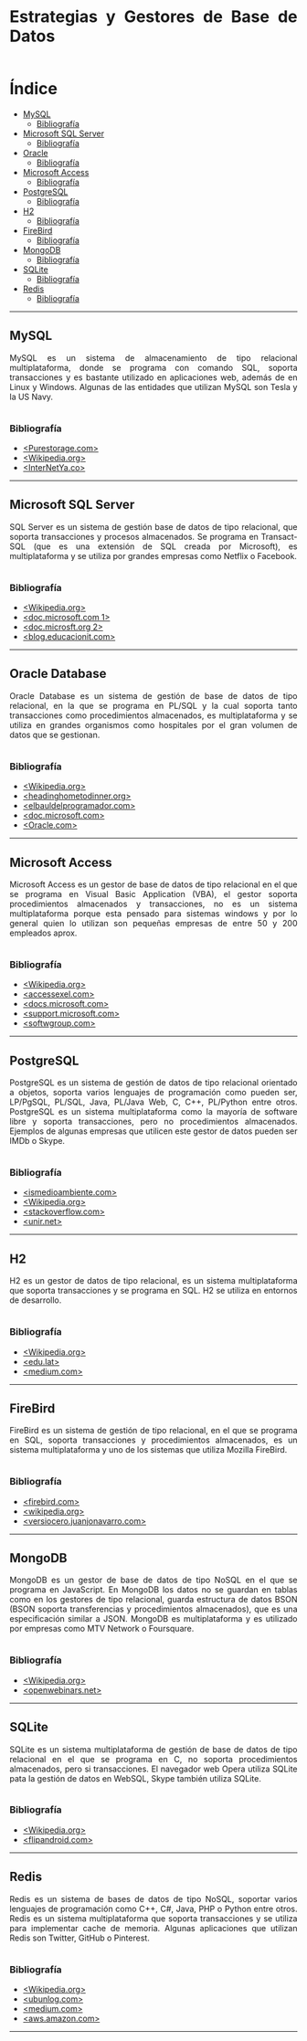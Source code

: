 <div align="justify"> 

# Estrategias y Gestores de Base de Datos

![<Imagen>](<https://th.bing.com/th/id/R.238f239050b82444e9002ab168efa4cc?rik=p1SYXV0v6BYUFA&pid=ImgRaw&r=0>)

# Índice
  
- [MySQL](#id1)
    - [Bibliografía](#id11)
- [Microsoft SQL Server](#id2)
    - [Bibliografía](#id12)
- [Oracle](#id3)
    - [Bibliografía](#id13)
- [Microsoft Access](#id4)
    - [Bibliografía](#id14)
- [PostgreSQL](#id5)
    - [Bibliografía](#id15)
- [H2](#id6)
  - [Bibliografía](#id16)
- [FireBird](#id7)
  - [Bibliografía](#id17)
- [MongoDB](#id8)
  - [Bibliografía](#id18)
- [SQLite](#id9)
  - [Bibliografía](#id19)
- [Redis](#id10)
  - [Bibliografía](#id20)
  
***

## MySQL<a name="id1"></a>
 
MySQL es un sistema de almacenamiento de tipo relacional multiplataforma, donde se programa con comando SQL, soporta transacciones y es bastante utilizado en aplicaciones web, además de en Linux y Windows. Algunas de las entidades que utilizan MySQL son Tesla y la US Navy.
  
![<Imagen>](<https://th.bing.com/th/id/R.c0e05400e0d2be0730d7d56a7a053604?rik=int2um3tKS937g&pid=ImgRaw&r=0&sres=1&sresct=1>)

 ### Bibliografía<a name="id11"></a>
 
- [<Purestorage.com>](https://www.purestorage.com/es/knowledge/what-is-mysql.html)
- [<Wikipedia.org>](https://es.wikipedia.org/wiki/MySQL#:~:text=MySQL%20es%20muy%20utilizado%20en%20aplicaciones%20web%2C%20como,que%20a%20menudo%20aparece%20en%20combinaci%C3%B3n%20con%20MySQL)
- [<InterNetYa.co>](https://www.internetya.co/servidores-de-bases-de-datos-mariadb-vs-mysql-comparacion-en-profundidad/)

***

## Microsoft SQL Server<a name="id2"></a>
  
SQL Server es un sistema de gestión base de datos de tipo relacional, que soporta transacciones y procesos almacenados. Se programa en Transact-SQL (que es una extensión de SQL creada por Microsoft), es multiplataforma y se utiliza por grandes empresas como Netflix o Facebook.

![<Imagen>](<https://th.bing.com/th/id/R.b25bae44ff516c7dcc3eacdb14d2c499?rik=WHZv1aXyAdFq4A&pid=ImgRaw&r=0>)

### Bibliografía<a name="id12"></a>

- [<Wikipedia.org>](https://es.wikipedia.org/wiki/Microsoft_SQL_Server)
- [<doc.microsoft.com 1>](https://docs.microsoft.com/es-es/sql/relational-databases/performance-monitor/sql-server-transactions-object?view=sql-server-ver16)
- [<doc.microsft.org 2>](https://docs.microsoft.com/es-es/sql/relational-databases/system-stored-procedures/system-stored-procedures-transact-sql?view=sql-server-ver16)
- [<blog.educacionit.com>](https://blog.educacionit.com/2021/01/03/sql-server-conviertete-en-el-profesional-que-las-empresas-estan-buscando-2/)

***

## Oracle Database<a name="id3"></a>

Oracle Database es un sistema de gestión de base de datos de tipo relacional, en la que se programa en PL/SQL y la cual soporta tanto transacciones como procedimientos almacenados, es multiplataforma y se utiliza en grandes organismos como hospitales por el gran volumen de datos que se gestionan.

![<Imagen>](<https://th.bing.com/th/id/R.e71d1ba8858967443dd768baa259032f?rik=F8Gd7I6RD7ns9A&pid=ImgRaw&r=0>)

### Bibliografía<a name="id13"></a>

- [<Wikipedia.org>](https://es.wikipedia.org/wiki/Oracle_Database)
- [<headinghometodinner.org>](https://headinghometodinner.org/es/oracle-vs-sql-server-diferencias-clave/#:~:text=La%20base%20de%20datos%20Oracle%20es%20un%20sistema,los%20objetos%20de%20datos%20utilizando%20el%20lenguaje%20SQL)
- [<elbauldelprogramador.com>](https://elbauldelprogramador.com/introduccion-plsql-transacciones/#:~:text=Transacciones.%20Oracle%20es%20un%20sistema%20de%20base%20de,o%20deshaci%C3%A9ndose%20todo%20el%20conjunto%20de%20sentencias%20SQL)
- [<doc.microsoft.com>](https://docs.microsoft.com/es-es/biztalk/adapters-and-accelerators/adapter-oracle-database/poll-oracle-db-using-stored-procedures-functions-or-packaged-procedures)
- [<Oracle.com>](https://www.oracle.com/mx/database/technologies/appdev/plsql.html)

***

## Microsoft Access<a name="id4"></a>

Microsoft Access es un gestor de base de datos de tipo relacional en el que se programa en Visual Basic Application (VBA), el gestor soporta procedimientos almacenados y transacciones, no es un sistema multiplataforma porque esta pensado para sistemas windows y por lo general quien lo utilizan son pequeñas empresas de entre 50 y 200 empleados aprox.  

![<Imagen>](https://i0.wp.com/www.aipbarcelona.com/wp-content/uploads/2018/03/Acces-e1510847064156.png)

### Bibliografía<a name="id14"></a>

- [<Wikipedia.org>](https://es.wikipedia.org/wiki/Microsoft_Access)
- [<accessexel.com>](http://www.accessyexcel.com/concepto-de-bases-de-datos-relacionales/#:~:text=Microsoft%20Access%20es%20un%20sistema%20de%20bases%20de,datos%20de%20otra%20%28por%20ejempo%20la%20tabla%20VentasVendedores%29)
- [<docs.microsoft.com>](https://docs.microsoft.com/es-es/office/vba/access/concepts/data-access-objects/use-transactions-in-a-dao-recordset)
- [<support.microsoft.com>](https://support.microsoft.com/es-es/office/instrucci%C3%B3n-create-procedure-91c700d1-8076-4040-896a-a0b7cf9d9888)
- [<softwgroup.com>](https://softwgroup.com.mx/access)
  
***
  
## PostgreSQL<a name="id5"></a>

PostgreSQL es un sistema de gestión de datos de tipo relacional orientado a objetos, soporta varios lenguajes de programación como pueden ser, LP/PgSQL, PL/SQL, Java, PL/Java Web, C, C++, PL/Python entre otros. PostgreSQL es un sistema multiplataforma como la mayoría de software libre y soporta transacciones, pero no procedimientos almacenados. Ejemplos de algunas empresas que utilicen este gestor de datos pueden ser IMDb o Skype.

![<Imagen>](https://th.bing.com/th/id/R.cdb461c7c087c71b732a5f431d343203?rik=MDqwEFHPK1piAg&pid=ImgRaw&r=0)

### Bibliografía<a name="id15"></a>

- [<ismedioambiente.com>](https://www.ismedioambiente.com/beneficios-de-utilizar-postgresql-para-gestionar-tus-datos/)
- [<Wikipedia.org>](https://es.wikipedia.org/wiki/PostgreSQL#Productos_alrededor_de_PostgreSQL )
- [<stackoverflow.com>](https://es.stackoverflow.com/questions/157380/qu%c3%a9-puedo-usar-para-simular-un-procedimiento-almacenado-en-postgresql#:~:text=Postgresql%20no%20soporta%20procedimientos%20%28procedures%29%2C%20lo%20que%20s%C3%AD,creando%20una%20funci%C3%B3n%20que%20no%20necesite%20retornar%20valores)
- [<unir.net>](https://www.unir.net/ingenieria/revista/postgre-sql/)

***

## H2<a name="id6"></a>

H2 es un gestor de datos de tipo relacional, es un sistema multiplataforma que soporta transacciones y se programa en SQL. H2 se utiliza en entornos de desarrollo.

![<Imagen>](https://th.bing.com/th/id/R.67a78a1e20ee7dd7d378dd0e6049dc8a?rik=bL%2fL84%2brRdSQmw&riu=http%3a%2f%2fwww.techinjections.com%2fwp-content%2fuploads%2f2020%2f01%2fh2.jpg&ehk=N1LyZIdmqMYnxw8dBXockTmV6b18DacM%2bKI55wErywE%3d&risl=&pid=ImgRaw&r=0)

### Bibliografía<a name="id16"></a>

- [<Wikipedia.org>](https://es.wikipedia.org/wiki/H2_(DBMS)#:~:text=H2%20es%20un%20sistema%20administrador%20de%20bases%20de,Java%20o%20ejecutarse%20de%20modo%20cliente%20-%20servidor)
- [<edu.lat>](https://tutoriales.edu.lat/pub/h2-database/h2-database-introduction/base-de-datos-h2-introduccion#:~:text=H2%20es%20una%20base%20de%20datos%20y%20tablas,en%202%20fases%2C%20bloqueo%20a%20nivel%20de%20tabla)
- [<medium.com>](https://medium.com/eduesqui/como-utilizar-la-base-de-datos-h2-en-spring-boot-db1241d1f7f3#:~:text=H2%20es%20un%20sistema%20de%20administrador%20de%20base,de%20H2%20es%20agilizar%20el%20proceso%20de%20desarrollo)

***

## FireBird<a name="id7"></a>

FireBird es un sistema de gestión de tipo relacional, en el que se programa en SQL, soporta transacciones y procedimientos almacenados, es un sistema multiplataforma y uno de los sistemas que utiliza Mozilla FireBird.

![<Imagen>](https://th.bing.com/th/id/R.15b2f7a3c03e95902cfb1a13021db17f?rik=BdFJ%2bsJ3ZLr2Lg&pid=ImgRaw&r=0)

### Bibliografía<a name="id17"></a>

- [<firebird.com>](https://www.firebird.com.mx/index.php?/noticias/tema/32/pascal)
- [<wikipedia.org>](https://es.wikipedia.org/wiki/Firebird)
- [<versiocero.juanjonavarro.com>](https://versioncero.juanjonavarro.com/noticia/108/comparativa-de-bases-de-datos-de-codigo-abierto#:~:text=Firebird%20soporta%20transacciones%20ACID%2C%20procedimientos%20almacenados%2C%20triggers%2C%20vistas%2C,de%20b%C3%BAsqueda%20full-text%20y%20una%20facilidad%20de%20replicaci%C3%B3n)

***

## MongoDB<a name="id8"></a>

MongoDB es un gestor de base de datos de tipo NoSQL en el que se programa en JavaScript. En MongoDB los datos no se guardan en tablas como en los gestores de tipo relacional, guarda estructura de datos BSON (BSON soporta transferencias y procedimientos almacenados), que es una especificación similar a JSON. MongoDB es multiplataforma y es utilizado por empresas como MTV Network o Foursquare. 

![<Image>](https://th.bing.com/th/id/R.0fde9b7391e87f54070b3592aedcc424?rik=wJG6amOuc2xQKw&pid=ImgRaw&r=0)

### Bibliografía<a name="id18"></a>

- [<Wikipedia.org>](https://es.wikipedia.org/wiki/MongoDB)
- [<openwebinars.net>](https://openwebinars.net/blog/lenguajes-y-frameworks-recomendados-para-usar-con-mongodb/)

***

## SQLite<a name="id9"></a>

SQLite es un sistema multiplataforma de gestión de base de datos de tipo relacional en el que se programa en C, no soporta procedimientos almacenados, pero si transacciones. El navegador web Opera utiliza SQLite pata la gestión de datos en WebSQL, Skype también utiliza SQLite.

![<Image>](https://th.bing.com/th/id/R.7cf9dadeefdb9a07a51b2864b5520411?rik=8p6jFawfBlS0Nw&riu=http%3a%2f%2fmedia.charlesleifer.com%2fblog%2fphotos%2fsqlite-logo.png&ehk=8HiWDqKLdLV0J%2fBaTuJL42J7kyY%2bK3mx9wiiOQ9LkMo%3d&risl=&pid=ImgRaw&r=0)

### Bibliografía<a name="id19"></a>

- [<Wikipedia.org>](https://es.wikipedia.org/wiki/SQLite)
- [<flipandroid.com>](https://www.flipandroid.com/qu-diferencia-hay-entre-sqlite-y-sql.html#:~:text=Sqlite%20es%20un%20sistema%20de%20gesti%C3%B3n%20de%20base,Server%20y%20MySQL%20que%20est%C3%A1n%20basadas%20en%20servidor)

***

## Redis<a name="id10"></a>

Redis es un sistema de bases de datos de tipo NoSQL, soportar varios lenguajes de programación como C++, C#, Java, PHP o Python entre otros. Redis es un sistema multiplataforma que soporta transacciones y se utiliza para implementar cache de memoria. Algunas aplicaciones que utilizan Redis son Twitter, GitHub o Pinterest.

![<Image>](https://th.bing.com/th/id/R.d1a0f873db20be735a03971393e50c48?rik=vH9famN%2bgZ2QSQ&riu=http%3a%2f%2fwww.devapp.it%2fwordpress%2fwp-content%2fuploads%2f2016%2f11%2fredis-logo-642x336.png&ehk=gtrNFLIzd6bnyOgRtWqj0E2Ekmd7BBu7G27FEMUGCOo%3d&risl=&pid=ImgRaw&r=0&sres=1&sresct=1)

### Bibliografía<a name="id20"></a>

- [<Wikipedia.org>](https://es.wikipedia.org/wiki/Redis)
- [<ubunlog.com>](https://ubunlog.com/rdm-una-herramienta-de-administracion-de-escritorio-redis/#:~:text=Para%20poder%20manejar%20este%20motor,que%20admite%20el%20t%C3%BAnel%20SSH)
- [<medium.com>](https://adrianalonsodev.medium.com/utilizando-redis-como-sistema-de-cache-en-symfony-437e449b8c0b#:~:text=Para%20que%20puedas%20entender%20el,%2C%20Snapchat%2C%20StackOverflow%20o%20Trello)
- [<aws.amazon.com>](https://aws.amazon.com/es/redis/#:~:text=Redis%20es%20una%20excelente%20opci%C3%B3n,de%20datos%20relacional%20o%20NoSQL)

***
</div>
